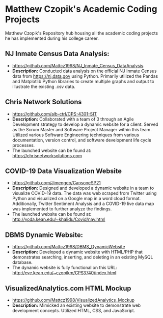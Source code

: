 # Matthew Czopik's Academic Coding Projects
Matthew Czopik's Repository hub housing all the academic coding projects he has implemented during his college career.


## NJ Inmate Census Data Analysis:

* https://github.com/Mattcz1998/NJ_Inmate_Census_DataAnalysis
* __Description:__ Conducted data analysis on the official NJ Inmate Census data from https://nj.data.gov using Python. Primarily utilized the Pandas and Matplotlib Python libraries to create multiple graphs and output to illustrate the existing .csv data.

## Chris Network Solutions 

* https://github.com/alb-ctrl/CPS-4301-SIT
* __Description:__ Collaborated with a team of 3 through an Agile Development strategy to develop a dynamic website for a client. Served as the Scrum Master and Software Project Manager within this team. Utilized various Software Engineering techniques from various documentation, version control, and software development life cycle processes.
* The launched website can be found at: https://chrisnetworksolutions.com 

## COVID-19 Data Visualization Website

* https://github.com/Jimengeo/CapsoneSP21
* __Description:__ Designed and developed a dynamic website in a team to visualize COVID-19 data. The data was web scraped from Twitter using Python and visualized on a Google map in a word cloud format. Additionally, Twitter Sentiment Analysis and a COVID-19 live data map was implemented to further analyze the findings.
* The launched website can be found at: http://yoda.kean.edu/~khalidu/Covid/nav.html

## DBMS Dynamic Website:

* https://github.com/Mattcz1998/DBMS_DynamicWebsite
* __Description:__ Developed a dynamic website with HTML/PHP that demonstrates searching, inserting, and deleting in an existing MySQL database.  
* The dynamic website is fully functional on this URL: http://eve.kean.edu/~czopikm/CPS3740/index.html

## VisualizedAnalytics.com HTML Mockup

* https://github.com/Mattcz1998/VisualizedAnalytics_Mockup
* __Description:__ Mimicked an existing website to demonstrate web development concepts. Utilized HTML, CSS, and JavaScript.  
